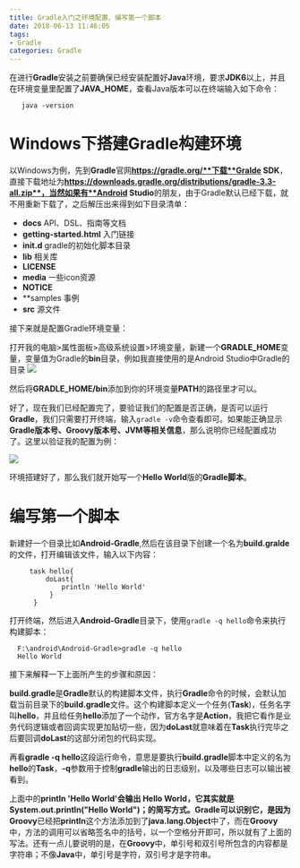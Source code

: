 ```yaml
---
title: Gradle入门之环境配置、编写第一个脚本
date: 2018-06-13 11:46:05
tags:
- Gradle
categories: Gradle
---
```


在进行**Gradle**安装之前要确保已经安装配置好**Java**环境，要求**JDK6**以上，并且在环境变量里配置了**JAVA_HOME**，查看Java版本可以在终端输入如下命令：

       java -version
# Windows下搭建Gradle构建环境
以Windows为例，先到**Gradle**官网**https://gradle.org/**下载**Gralde SDK**，直接下载地址为**https://downloads.gradle.org/distributions/gradle-3.3-all.zip**，当然如果有**Android Studio**的朋友，由于Gradle默认已经下载，就不用重新下载了，之后解压出来得到如下目录清单：
- **docs**
API、DSL、指南等文档
- **getting-started.html**
入门链接
- **init.d**
gradle的初始化脚本目录
- **lib**
相关库
- **LICENSE**
- **media**
一些icon资源
- **NOTICE**
- **samples
事例
- **src**
源文件

接下来就是配置Gradle环境变量：

打开我的电脑>属性面板>高级系统设置>环境变量，新建一个**GRADLE_HOME**变量，变量值为Gradle的**bin**目录，例如我直接使用的是Android Studio中Gradle的目录
![](https://upload-images.jianshu.io/upload_images/2349677-be42ca4714a33a7a.png?imageMogr2/auto-orient/strip%7CimageView2/2/w/1240)

然后将**GRADLE_HOME/bin**添加到你的环境变量**PATH**的路径里才可以。

好了，现在我们已经配置完了，要验证我们的配置是否正确，是否可以运行**Gradle**，我们只需要打开终端，输入`gradle -v`命令查看即可。如果能正确显示**Gradle版本号、Groovy版本号、JVM等相关信息**，那么说明你已经配置成功了。这里以验证我的配置为例：


![](https://upload-images.jianshu.io/upload_images/2349677-7567f7b4c9ca66a0.png?imageMogr2/auto-orient/strip%7CimageView2/2/w/1240)

环境搭建好了，那么我们就开始写一个**Hello World**版的**Gradle脚本**。
# 编写第一个脚本
新建好一个目录比如**Android-Gradle**,然后在该目录下创建一个名为**build.gralde**的文件，打开编辑该文件，输入以下内容：

         task hello{
             doLast{
                 println 'Hello World'
              }     
          }

打开终端，然后进入**Android-Gradle**目录下，使用`gradle -q hello`命令来执行构建脚本：


      F:\android\Android-Gradle>gradle -q hello
      Hello World

接下来解释一下上面所产生的步骤和原因：

**build.gradle**是**Gradle**默认的构建脚本文件，执行**Gradle**命令的时候，会默认加载当前目录下的**build.gradle**文件。这个构建脚本定义一个任务(**Task**)，任务名字叫**hello**，并且给任务**hello**添加了一个动作，官方名字是**Action**，我把它看作是业务代码逻辑或者回调实现更加贴切一些，因为**doLast**就意味着在**Task**执行完毕之后要回调**doLast**的这部分闭包的代码实现。

再看**gradle -q hello**这段运行命令，意思是要执行**build.gradle**脚本中定义的名为**hello**的**Task**，**-q**参数用于控制**gradle**输出的日志级别，以及哪些日志可以输出被看到。

上面中的**println 'Hello World'**会输出 **Hello World**，它其实就是**System.out.println("Hello World")；**的简写方式。**Gradle**可以识别它，是因为**Groovy**已经把**println**这个方法添加到了**java.lang.Object**中了，而在**Groovy**中，方法的调用可以省略签名中的括号，以一个空格分开即可，所以就有了上面的写法。还有一点儿要说明的是，在**Groovy**中，单引号和双引号所包含的内容都是字符串；不像**Java**中，单引号是字符，双引号才是字符串。

